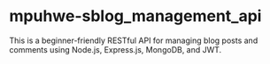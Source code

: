 # mpuhwe-sblog_management_api
This is a beginner-friendly RESTful API for managing blog posts and comments using Node.js, Express.js, MongoDB, and JWT.
